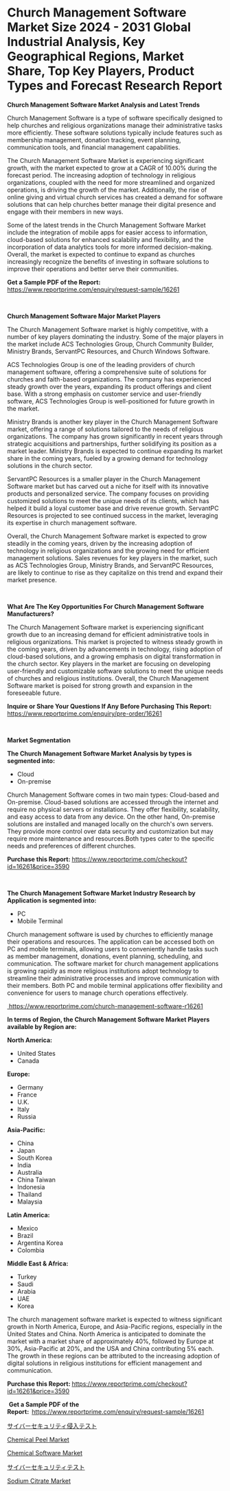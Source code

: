 <p><h1>Church Management Software Market Size 2024 - 2031 Global Industrial Analysis, Key Geographical Regions, Market Share, Top Key Players, Product Types and Forecast Research Report</h1></p><p><strong>Church Management Software Market Analysis and Latest Trends</strong></p>
<p><p>Church Management Software is a type of software specifically designed to help churches and religious organizations manage their administrative tasks more efficiently. These software solutions typically include features such as membership management, donation tracking, event planning, communication tools, and financial management capabilities.</p><p>The Church Management Software Market is experiencing significant growth, with the market expected to grow at a CAGR of 10.00% during the forecast period. The increasing adoption of technology in religious organizations, coupled with the need for more streamlined and organized operations, is driving the growth of the market. Additionally, the rise of online giving and virtual church services has created a demand for software solutions that can help churches better manage their digital presence and engage with their members in new ways.</p><p>Some of the latest trends in the Church Management Software Market include the integration of mobile apps for easier access to information, cloud-based solutions for enhanced scalability and flexibility, and the incorporation of data analytics tools for more informed decision-making. Overall, the market is expected to continue to expand as churches increasingly recognize the benefits of investing in software solutions to improve their operations and better serve their communities.</p></p>
<p><strong>Get a Sample PDF of the Report:&nbsp;</strong> <a href="https://www.reportprime.com/enquiry/request-sample/16261">https://www.reportprime.com/enquiry/request-sample/16261</a></p>
<p>&nbsp;</p>
<p><strong>Church Management Software Major Market Players</strong></p>
<p><p>The Church Management Software market is highly competitive, with a number of key players dominating the industry. Some of the major players in the market include ACS Technologies Group, Church Community Builder, Ministry Brands, ServantPC Resources, and Church Windows Software.</p><p>ACS Technologies Group is one of the leading providers of church management software, offering a comprehensive suite of solutions for churches and faith-based organizations. The company has experienced steady growth over the years, expanding its product offerings and client base. With a strong emphasis on customer service and user-friendly software, ACS Technologies Group is well-positioned for future growth in the market.</p><p>Ministry Brands is another key player in the Church Management Software market, offering a range of solutions tailored to the needs of religious organizations. The company has grown significantly in recent years through strategic acquisitions and partnerships, further solidifying its position as a market leader. Ministry Brands is expected to continue expanding its market share in the coming years, fueled by a growing demand for technology solutions in the church sector.</p><p>ServantPC Resources is a smaller player in the Church Management Software market but has carved out a niche for itself with its innovative products and personalized service. The company focuses on providing customized solutions to meet the unique needs of its clients, which has helped it build a loyal customer base and drive revenue growth. ServantPC Resources is projected to see continued success in the market, leveraging its expertise in church management software.</p><p>Overall, the Church Management Software market is expected to grow steadily in the coming years, driven by the increasing adoption of technology in religious organizations and the growing need for efficient management solutions. Sales revenues for key players in the market, such as ACS Technologies Group, Ministry Brands, and ServantPC Resources, are likely to continue to rise as they capitalize on this trend and expand their market presence.</p></p>
<p>&nbsp;</p>
<p><strong>What Are The Key Opportunities For Church Management Software Manufacturers?</strong></p>
<p><p>The Church Management Software market is experiencing significant growth due to an increasing demand for efficient administrative tools in religious organizations. This market is projected to witness steady growth in the coming years, driven by advancements in technology, rising adoption of cloud-based solutions, and a growing emphasis on digital transformation in the church sector. Key players in the market are focusing on developing user-friendly and customizable software solutions to meet the unique needs of churches and religious institutions. Overall, the Church Management Software market is poised for strong growth and expansion in the foreseeable future.</p></p>
<p><strong>Inquire or Share Your Questions If Any Before Purchasing This Report:</strong> <a href="https://www.reportprime.com/enquiry/pre-order/16261">https://www.reportprime.com/enquiry/pre-order/16261</a></p>
<p>&nbsp;</p>
<p><strong>Market Segmentation</strong></p>
<p><strong>The Church Management Software Market Analysis by types is segmented into:</strong></p>
<p><ul><li>Cloud</li><li>On-premise</li></ul></p>
<p><p>Church Management Software comes in two main types: Cloud-based and On-premise. Cloud-based solutions are accessed through the internet and require no physical servers or installations. They offer flexibility, scalability, and easy access to data from any device. On the other hand, On-premise solutions are installed and managed locally on the church's own servers. They provide more control over data security and customization but may require more maintenance and resources.Both types cater to the specific needs and preferences of different churches.</p></p>
<p><strong>Purchase this Report:&nbsp;</strong><a href="https://www.reportprime.com/checkout?id=16261&price=3590">https://www.reportprime.com/checkout?id=16261&price=3590</a></p>
<p>&nbsp;</p>
<p><strong>The Church Management Software Market Industry Research by Application is segmented into:</strong></p>
<p><ul><li>PC</li><li>Mobile Terminal</li></ul></p>
<p><p>Church management software is used by churches to efficiently manage their operations and resources. The application can be accessed both on PC and mobile terminals, allowing users to conveniently handle tasks such as member management, donations, event planning, scheduling, and communication. The software market for church management applications is growing rapidly as more religious institutions adopt technology to streamline their administrative processes and improve communication with their members. Both PC and mobile terminal applications offer flexibility and convenience for users to manage church operations effectively.</p></p>
<p><a href="https://www.reportprime.com/church-management-software-r16261">&nbsp;https://www.reportprime.com/church-management-software-r16261</a></p>
<p><strong>In terms of Region, the Church Management Software Market Players available by Region are:</strong></p>
<p>
    <p> <strong> North America: </strong>
        <ul>
            <li>United States</li>
            <li>Canada</li>
        </ul>
        </p> 
    <p> <strong> Europe: </strong>
        <ul>
            <li>Germany</li>
            <li>France</li>
            <li>U.K.</li>
            <li>Italy</li>
            <li>Russia</li>
        </ul>
        </p> 
    <p> <strong> Asia-Pacific: </strong>
        <ul>
            <li>China</li>
            <li>Japan</li>
            <li>South Korea</li>
            <li>India</li>
            <li>Australia</li>
            <li>China Taiwan</li>
            <li>Indonesia</li>
            <li>Thailand</li>
            <li>Malaysia</li>
        </ul>
        </p> 
    <p> <strong> Latin America: </strong>
        <ul>
            <li>Mexico</li>
            <li>Brazil</li>
            <li>Argentina Korea</li>
            <li>Colombia</li>
        </ul>
        </p> 
    <p> <strong> Middle East & Africa: </strong>
        <ul>
            <li>Turkey</li>
            <li>Saudi</li>
            <li>Arabia</li>
            <li>UAE</li>
            <li>Korea</li>
        </ul>
    </p>
    </p>
<p><p>The church management software market is expected to witness significant growth in North America, Europe, and Asia-Pacific regions, especially in the United States and China. North America is anticipated to dominate the market with a market share of approximately 40%, followed by Europe at 30%, Asia-Pacific at 20%, and the USA and China contributing 5% each. The growth in these regions can be attributed to the increasing adoption of digital solutions in religious institutions for efficient management and communication.</p></p>
<p><strong>Purchase this Report: </strong><a href="https://www.reportprime.com/checkout?id=16261&price=3590">https://www.reportprime.com/checkout?id=16261&price=3590</a></p>
<p>&nbsp;<strong>Get a Sample PDF of the Report:&nbsp;&nbsp;</strong><a href="https://www.reportprime.com/enquiry/request-sample/16261">https://www.reportprime.com/enquiry/request-sample/16261</a></p>
<p><strong></strong></p>
<p><p><a href="https://github.com/lababdou/Market-Research-Report-List-3/blob/main/159882126181.md">サイバーセキュリティ侵入テスト</a></p><p><a href="https://github.com/jhcraigie/Market-Research-Report-List-2/blob/main/chemical-peel-market.md">Chemical Peel Market</a></p><p><a href="https://github.com/sonuprakash1/Market-Research-Report-List-2/blob/main/chemical-software-market.md">Chemical Software Market</a></p><p><a href="https://github.com/MosesSpinka1914/Market-Research-Report-List-1/blob/main/958722926180.md">サイバーセキュリティテスト</a></p><p><a href="https://issuu.com/reportprime-2/docs/sodium-citrate-market-size-2030.pptx">Sodium Citrate Market</a></p></p>